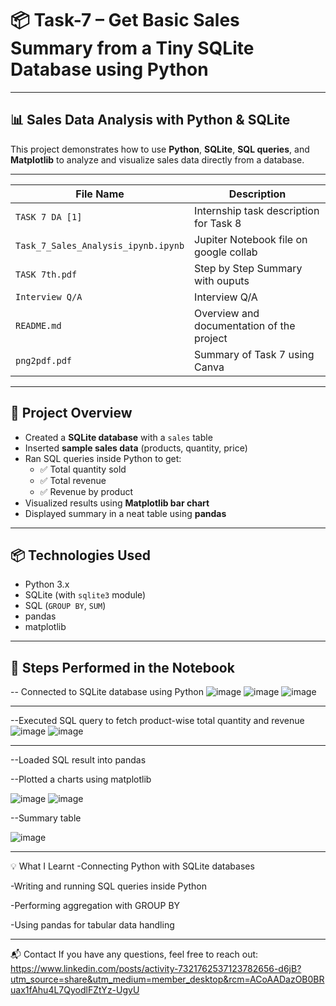 # 📦 Task-7 – Get Basic Sales Summary from a Tiny SQLite Database using Python
---

## 📊 Sales Data Analysis with Python & SQLite

This project demonstrates how to use **Python**, **SQLite**, **SQL queries**, and **Matplotlib** to analyze and visualize sales data directly from a database.

---
| File Name                              | Description                                         |
|---------------------------------------|-----------------------------------------------------|
| `TASK 7 DA [1]`                       | Internship task description for Task 8        |
| `Task_7_Sales_Analysis_ipynb.ipynb`   | Jupiter Notebook file on google collab        |
| `TASK 7th.pdf`                        | Step by Step Summary with ouputs           |
| `Interview Q/A`                       | Interview Q/A |
| `README.md`                           | Overview and documentation of the project    |
| `png2pdf.pdf`                         |Summary of Task 7 using Canva  | 


---
## 📁 Project Overview

- Created a **SQLite database** with a `sales` table  
- Inserted **sample sales data** (products, quantity, price)  
- Ran SQL queries inside Python to get:
  - ✅ Total quantity sold
  - ✅ Total revenue
  - ✅ Revenue by product
- Visualized results using **Matplotlib bar chart**
- Displayed summary in a neat table using **pandas**


---

## 📦 Technologies Used

- Python 3.x  
- SQLite (with `sqlite3` module)  
- SQL (`GROUP BY`, `SUM`)  
- pandas  
- matplotlib  

---

## 📑 Steps Performed in the Notebook

-- Connected to SQLite database using Python
![image](https://github.com/user-attachments/assets/ca49fdd3-a008-4d3a-8dd0-38b606fa51ee)
![image](https://github.com/user-attachments/assets/59070d3e-d821-433f-a912-78e8adbd404f)
![image](https://github.com/user-attachments/assets/03d54d52-5b5c-45c0-8b95-7175987a446a)


---
  
--Executed SQL query to fetch product-wise total quantity and revenue
![image](https://github.com/user-attachments/assets/70b302db-720c-4f11-b836-9e05cdbe1960)
![image](https://github.com/user-attachments/assets/d566523a-05d0-488b-9f91-77b861f29f91)

---

  
--Loaded SQL result into pandas

--Plotted a charts using matplotlib

![image](https://github.com/user-attachments/assets/75882d00-1419-40a6-9904-ff14fde3d499)
![image](https://github.com/user-attachments/assets/b71e3080-a23a-43e3-867e-effe0f662789)

--Summary table


![image](https://github.com/user-attachments/assets/2370c12e-e36c-4162-8366-2372a4688958)



---
💡 What I Learnt
-Connecting Python with SQLite databases

-Writing and running SQL queries inside Python

-Performing aggregation with GROUP BY

-Using pandas for tabular data handling


---

📬 Contact
If you have any questions, feel free to reach out:
https://www.linkedin.com/posts/activity-7321762537123782656-d6jB?utm_source=share&utm_medium=member_desktop&rcm=ACoAADazOB0BRuax1fAhu4L7QyodlFZtYz-UgyU

